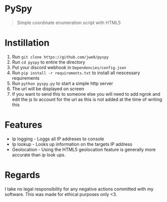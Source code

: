 # PySpy
> Simple coordinate enumeration script with HTML5

# Instillation
1. Run `git clone https://github.com/jwe0/pyspy`
2. Run `cd pyspy` to entire the directory
3. Put your discord webhook in `Dependencies/config.json`
4. Run `pip install -r requirements.txt` to install all nescessary requirements
5. Run `python pyspy.py` to start a simple http server
6. The url will be displayed on screen
7. If you want to send this to someone else you will need to add ngrok and edit the js to account for the url as this is not added at the time of writing this


# Features
- Ip logging - Loggs all IP addreses to console
- Ip lookup - Looks up information on the targets IP address
- Geolocation - Using the HTML5 geolocation feature is generally more accurate than ip look ups.


# Regards
I take no legal responsibility for any negative actions committed with my software. This was made for ethical purposes only <3.